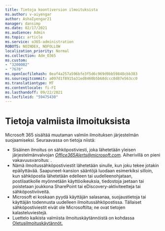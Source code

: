 ```yaml
---
title: Tietoja koontiversion ilmoituksista
ms.author: v-aiyengar
author: AshaIyengar21
manager: dansimp
ms.date: 02/17/2021
ms.audience: Admin
ms.topic: article
ms.service: o365-administration
ROBOTS: NOINDEX, NOFOLLOW
localization_priority: Normal
ms.collection: Adm_O365
ms.custom:
- "3200002"
- "7670"
ms.openlocfilehash: 0eaf4a257a596bfe3f5d6c969d9bb59848cbb383
ms.sourcegitcommit: a097d1f8915a31ed8460b5b68dccc8d87e563cc0
ms.translationtype: MT
ms.contentlocale: fi-FI
ms.lasthandoff: 09/22/2021
ms.locfileid: "59475430"
---
```

# <a name="about-built-in-alerts"></a>Tietoja valmiista ilmoituksista

Microsoft 365 sisältää muutaman valmiin ilmoituksen järjestelmän suojaamiseksi. Seuraavassa on tietoja niistä:

- Sisäinen ilmoitus on sähköpostiviesti, joka lähetetään yleisen järjestelmänvalvojan *Office365Alerts@microsoft.com.* Aiherivillä on pieni vakavuusvaroitus: <name of alert policy> .
- Nämä ilmoitussähköpostiviestit lähetetään sinulle, kun joku tekee jotakin epäilyttävää. Saapuneet-kansion sääntöjä luodaan esimerkiksi silloin, kun sähköpostia lähetetään edelleen tai uudelleenohjataan, postilaatikolle myönnetään käyttöoikeuksia, tiedostoja jaetaan tai poistetaan joukkona SharePoint tai eDiscovery-aktiviteetteja tai sähköpostiviiveitä.
- Microsoft ei koskaan pyydä käyttäjän salasanaa, suojaustietoja tai käyttäjän todennusta uudelleen ilmoitussähköpostissa. Tällaiset sähköpostiviestit eivät ole Microsoftilta; ne ovat tietojen kalasteluviestejä.
- Luettelo kaikista valmiista ilmoituskäytännöistä on kohdassa [Oletusilmoituskäytännöt.](https://go.microsoft.com/fwlink/?linkid=2103170)
